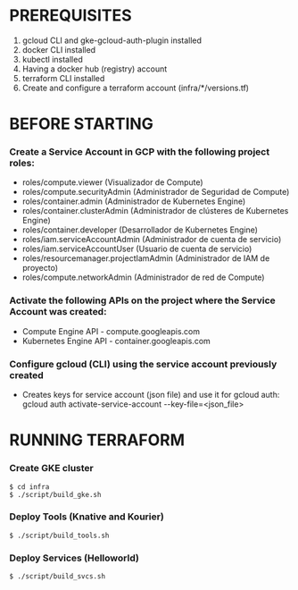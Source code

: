 # PREREQUISITES
1. gcloud CLI and gke-gcloud-auth-plugin installed
2. docker CLI installed
3. kubectl installed
4. Having a docker hub (registry) account
5. terraform CLI installed
6. Create and configure a terraform account (infra/*/versions.tf)

# BEFORE STARTING
### Create a Service Account in GCP with the following project roles:
- roles/compute.viewer (Visualizador de Compute)
- roles/compute.securityAdmin (Administrador de Seguridad de Compute)
- roles/container.admin (Administrador de Kubernetes Engine)
- roles/container.clusterAdmin (Administrador de clústeres de Kubernetes Engine)
- roles/container.developer (Desarrollador de Kubernetes Engine)
- roles/iam.serviceAccountAdmin (Administrador de cuenta de servicio)
- roles/iam.serviceAccountUser (Usuario de cuenta de servicio)
- roles/resourcemanager.projectIamAdmin (Administrador de IAM de proyecto)
- roles/compute.networkAdmin (Administrador de red de Compute)

### Activate the following APIs on the project where the Service Account was created:
- Compute Engine API - compute.googleapis.com
- Kubernetes Engine API - container.googleapis.com

### Configure gcloud (CLI) using the service account previously created
- Creates keys for service account (json file) and use it for gcloud auth:
    gcloud auth activate-service-account <account> --key-file=<json_file>

# RUNNING TERRAFORM
### Create GKE cluster
    $ cd infra
    $ ./script/build_gke.sh

### Deploy Tools (Knative and Kourier)
    $ ./script/build_tools.sh

### Deploy Services (Helloworld)
    $ ./script/build_svcs.sh